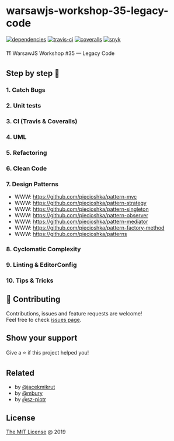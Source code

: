 # warsawjs-workshop-35-legacy-code

[![dependencies](https://david-dm.org/piecioshka/warsawjs-workshop-35-legacy-code.svg)](https://github.com/piecioshka/warsawjs-workshop-35-legacy-code)
[![travis-ci](https://api.travis-ci.org/piecioshka/warsawjs-workshop-35-legacy-code.svg?branch=master)](https://travis-ci.org/piecioshka/warsawjs-workshop-35-legacy-code)
[![coveralls](https://coveralls.io/repos/github/piecioshka/warsawjs-workshop-35-legacy-code/badge.svg?branch=master)](https://coveralls.io/github/piecioshka/warsawjs-workshop-35-legacy-code?branch=master)
[![snyk](https://snyk.io/test/github/piecioshka/warsawjs-workshop-35-legacy-code/badge.svg?targetFile=package.json)](https://snyk.io/test/github/piecioshka/warsawjs-workshop-35-legacy-code?targetFile=package.json)

⛩️ WarsawJS Workshop #35 — Legacy Code

## Step by step 👣

### 1. Catch Bugs

### 2. Unit tests

### 3. CI (Travis & Coveralls)

### 4. UML

### 5. Refactoring

### 6. Clean Code

### 7. Design Patterns

* WWW: <https://github.com/piecioshka/pattern-mvc>
* WWW: <https://github.com/piecioshka/pattern-strategy>
* WWW: <https://github.com/piecioshka/pattern-singleton>
* WWW: <https://github.com/piecioshka/pattern-observer>
* WWW: <https://github.com/piecioshka/pattern-mediator>
* WWW: <https://github.com/piecioshka/pattern-factory-method>
* WWW: <https://github.com/piecioshka/patterns>

### 8. Cyclomatic Complexity

### 9. Linting & EditorConfig

### 10. Tips & Tricks

## 🤝 Contributing

Contributions, issues and feature requests are welcome!<br/>
Feel free to check [issues page](/issues/).

## Show your support

Give a ⭐️ if this project helped you!

## Related

* by [@jacekmikrut](https://github.com/jacekmikrut/warsawjs-workshop-35-legacy-code)
* by [@mbury](https://github.com/mbury/warsawjs-workshop-35-legacy-code)
* by [@sz-piotr](https://github.com/sz-piotr/warsawjs-workshop-35-legacy-code)

## License

[The MIT License](http://piecioshka.mit-license.org) @ 2019

